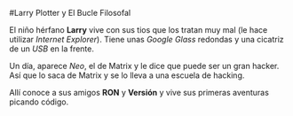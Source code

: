 #Larry Plotter y El Bucle Filosofal

El niño hérfano **Larry** vive con sus tios que los tratan muy mal (le hace utilizar *Internet Explorer*).
Tiene unas *Google Glass* redondas y una cicatriz de un *USB* en la frente.

Un día, aparece *Neo*, el de Matrix y le dice que puede ser un gran hacker.
Así que lo saca de Matrix y se lo lleva a una escuela de hacking.

Allí conoce a sus amigos **RON** y **Versión** y vive sus primeras aventuras picando código.
